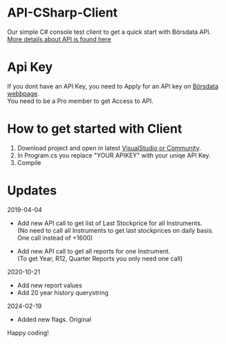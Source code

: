 # API-CSharp-Client
Our simple C# console test client to get a quick start with Börsdata API.  
[More details about API is found here](https://github.com/Borsdata-Sweden/API)  

# Api Key
If you dont have an API Key, you need to Apply for an API key on [Börsdata webbpage](https://borsdata.se/).  
You need to be a Pro member to get Access to API.

# How to get started with Client
1. Download project and open in latest  [VisualStudio or Community](https://visualstudio.microsoft.com/downloads/#DownloadFamilies_2).    
2. In Program.cs you replace "YOUR APIKEY" with your uniqe API Key.
3. Compile



# Updates
2019-04-04  
- Add new API call to get list of Last Stockprice for all Instruments.  
(No need to call all Instruments to get last stockprices on daily basis. One call instead of +1600)
  
- Add new API call to get all reports for one Instrument.  
(To get Year, R12, Quarter Reports you only need one call)

2020-10-21 
- Add new report values
- Add 20 year history querystring

2024-02-19 
- Added new flags. Original

Happy coding!  




